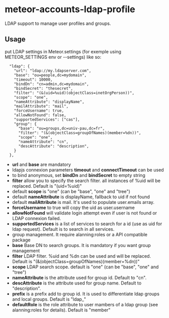 meteor-accounts-ldap-profile
==================

LDAP support to manage user profiles and groups.

## Usage

put LDAP settings in Meteor.settings (for exemple using METEOR_SETTINGS env or --settings) like so:

```
  "ldap": {
    "url": "ldap://my.ldapserver.com",
    "base": "ou=people,dc=mydomain",
    "timeout": 10000,
    "bindDn": "cn=admin,dc=mydomain",
    "bindSecret": "thesecret",
    "filter": "(&(uid=%uid)(objectClass=inetOrgPerson))",
    "scope": "one",
    "nameAttribute": "displayName",
    "mailAttribute": "mail",
    "forceUsername": true,
    "allowNotFound": false,
    "supportedServices": ["cas"],
    "group": {
      "base": "ou=groups,dc=univ-pau,dc=fr",
      "filter": "(&(objectClass=groupOfNames)(member=%dn))",
      "scope": "one",
      "nameAttribute": "cn",
      "descAttribute": "description",
    }
  },
```

* **url** and **base** are mandatory
* ldapjs connexion parameters **timeout** and **connectTimeout** can be used
* to bind anonymous, set **bindDn** and **bindSecret** to empty string
* **filter** allow you to specify the search filter. all instances of %uid will be replaced. Default is "(uid=%uid)"
* default **scope** is "one" (can be "base", "one" and "tree")
* default **nameAttribute** is displayName, fallback to uid if not found
* default **mailAttribute** is mail. It's used to populate user.emails array.
* **forceUsername** to true will copy the uid as user.username
* **allowNotFound** will validate login attempt even if user is not found or LDAP connexion failed.
* **supportedServices** is a list of services to search for a id (use as uid for ldap request). Default is to search in all services.
* group management. It require alanning:roles or a API compatible package
 * **base** Base DN to search groups. It is mandatory if you want group management
 * **filter** LDAP filter. %uid and %dn can be used and will be replaced. Default is "(&(objectClass=groupOfNames)(member=%dn))"
 * **scope** LDAP search scope. default is "one" (can be "base", "one" and "tree")
 * **nameAttribute** is the attribute used for group id. Default to "cn".
 * **descAttribute** is the attribute used for group name. Default to "description".
 * **prefix** is a prefix add to group id. It is used to differentiate ldap groups and local groups. Default is "ldap_"
 * **defaultRole** is the role attribute to user mambers of a ldap group (see alanning:roles for details). Default is "member"
